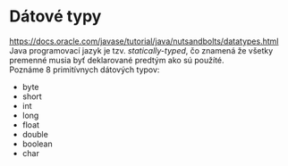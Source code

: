 # Dátové typy
https://docs.oracle.com/javase/tutorial/java/nutsandbolts/datatypes.html<br>
Java programovací jazyk je tzv. *statically-typed*, čo znamená že všetky premenné musia byť deklarované predtým ako sú použíté.<br>
Poznáme 8 primitívnych dátových typov:
- byte
- short
- int 
- long 
- float
- double 
- boolean
- char
